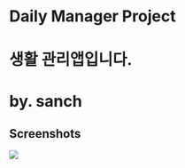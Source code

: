 # Daily Manager Project

# 생활 관리앱입니다.

# by. sanch

Screenshots
-----------

<div>
<img src = "https://blog.naver.com/PostView.nhn?blogId=san1011&Redirect=View&logNo=221276204673&categoryNo=1&isAfterWrite=true&isMrblogPost=false&isHappyBeanLeverage=true&contentLength=6364&proxyReferer=http%3A%2F%2Fblog.editor.naver.com%2Feditor&redirect=View&widgetTypeCall=true&topReferer=http%3A%2F%2Fblog.editor.naver.com%2Feditor&directAccess=false#">
</div>
